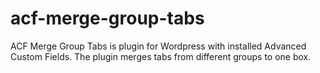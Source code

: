 # acf-merge-group-tabs
ACF Merge Group Tabs is plugin for Wordpress with installed Advanced Custom Fields. The plugin merges tabs from different groups to one box.
